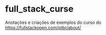 # full_stack_curse
Anotações e criações de exemplos do curso do https://fullstackopen.com/ptbr/about/
